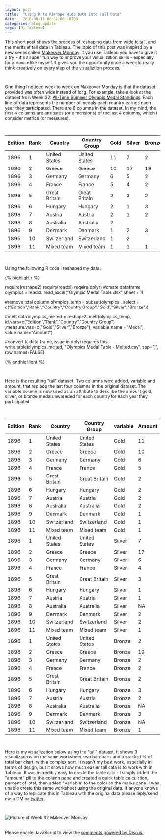 ```yaml
---
layout: post
title:  "Using R to Reshape Wide Data into Tall Data"
date:   2016-08-11 00:34:00 -0700
categories: blog update
tags: [R, Tableau]
---
```


This short post shows the process of reshaping data from wide to tall, and the merits of tall data in Tableau. The topic of this post was inspired by a new series called [Makeover Monday](http://www.vizwiz.com/p/makeover-monday-challenges.html). If you use Tableau you have to give it a try - it's a super fun way to improve your visualization skills - especially for a novice like myself. It gives you the opportunity once a week to really think creatively on every step of the visualiztion process.

<br>

One thing I noticed week to week on Makeover Monday is that the dataset provided was often wide instead of long. For example, take a look at the dataset from Week 32:  [All-Time Summer Olympic Medal Standings](http://www.nbcolympics.com/medals). Each line of data represents the number of medals each country earned each year they participated. There are 8 columns in the dataset. In my mind, the first 4 columns are attributes (or dimensions) of the last 4 columns, which I consider metrics (or measures). 

<br>

| Edition | Rank | Country       | Country Group | Gold | Silver | Bronze | Total |
|---------|------|---------------|---------------|------|--------|--------|-------|
| 1896    | 1    | United States | United States | 11   | 7      | 2      | 20    |
| 1896    | 2    | Greece        | Greece        | 10   | 17     | 19     | 46    |
| 1896    | 3    | Germany       | Germany       | 6    | 5      | 2      | 13    |
| 1896    | 4    | France        | France        | 5    | 4      | 2      | 11    |
| 1896    | 5    | Great Britain | Great Britain | 2    | 3      | 2      | 7     |
| 1896    | 6    | Hungary       | Hungary       | 2    | 1      | 3      | 6     |
| 1896    | 7    | Austria       | Austria       | 2    | 1      | 2      | 5     |
| 1896    | 8    | Australia     | Australia     | 2    |        |        | 2     |
| 1896    | 9    | Denmark       | Denmark       | 1    | 2      | 3      | 6     |
| 1896    | 10   | Switzerland   | Switzerland   | 1    | 2      |        | 3     |
| 1896    | 11   | Mixed team    | Mixed team    | 1    | 1      | 1      | 3     |

<br>
<p> Using the following R code I reshaped my data: </p>

{% highlight r %}

require(reshape2)
require(readxl)
require(dplyr)
#create dataframe
olympics = readxl::read_excel("Olympic Medal Table.xlsx",sheet = 1)

#remove total column
olympics_temp = subset(olympics
     , select = c("Edition","Rank","Country","Country Group","Gold","Silver","Bronze"))

#melt data
olympics_melted = reshape2::melt(olympics_temp, id.vars=c("Edition","Rank","Country","Country Group")
     ,measure.vars=c("Gold","Silver","Bronze"),
     variable_name ="Medal", value.name="Amount")

#convert to data frame, issue in dplyr requires this
write.table(olympics_melted, "Olympics Medal Table - Melted.csv", sep=",", row.names=FALSE)

{% endhighlight %}

<br>
<p>
Here is the resulting "tall" dataset. Two columns were added, variable and amount, that replace the last four columns in the original dataset. The variable column is now used as an attribute to describe the amount gold, silver, or bronze medals awareded for each country for each year they participated. 
</p>
<br>

| Edition | Rank | Country       | Country Group | variable | Amount |
|---------|------|---------------|---------------|----------|--------|
| 1896    | 1    | United States | United States | Gold     | 11     |
| 1896    | 2    | Greece        | Greece        | Gold     | 10     |
| 1896    | 3    | Germany       | Germany       | Gold     | 6      |
| 1896    | 4    | France        | France        | Gold     | 5      |
| 1896    | 5    | Great Britain | Great Britain | Gold     | 2      |
| 1896    | 6    | Hungary       | Hungary       | Gold     | 2      |
| 1896    | 7    | Austria       | Austria       | Gold     | 2      |
| 1896    | 8    | Australia     | Australia     | Gold     | 2      |
| 1896    | 9    | Denmark       | Denmark       | Gold     | 1      |
| 1896    | 10   | Switzerland   | Switzerland   | Gold     | 1      |
| 1896    | 11   | Mixed team    | Mixed team    | Gold     | 1      |
| 1896    | 1    | United States | United States | Silver   | 7      |
| 1896    | 2    | Greece        | Greece        | Silver   | 17     |
| 1896    | 3    | Germany       | Germany       | Silver   | 5      |
| 1896    | 4    | France        | France        | Silver   | 4      |
| 1896    | 5    | Great Britain | Great Britain | Silver   | 3      |
| 1896    | 6    | Hungary       | Hungary       | Silver   | 1      |
| 1896    | 7    | Austria       | Austria       | Silver   | 1      |
| 1896    | 8    | Australia     | Australia     | Silver   | NA     |
| 1896    | 9    | Denmark       | Denmark       | Silver   | 2      |
| 1896    | 10   | Switzerland   | Switzerland   | Silver   | 2      |
| 1896    | 11   | Mixed team    | Mixed team    | Silver   | 1      |
| 1896    | 1    | United States | United States | Bronze   | 2      |
| 1896    | 2    | Greece        | Greece        | Bronze   | 19     |
| 1896    | 3    | Germany       | Germany       | Bronze   | 2      |
| 1896    | 4    | France        | France        | Bronze   | 2      |
| 1896    | 5    | Great Britain | Great Britain | Bronze   | 2      |
| 1896    | 6    | Hungary       | Hungary       | Bronze   | 3      |
| 1896    | 7    | Austria       | Austria       | Bronze   | 2      |
| 1896    | 8    | Australia     | Australia     | Bronze   | NA     |
| 1896    | 9    | Denmark       | Denmark       | Bronze   | 3      |
| 1896    | 10   | Switzerland   | Switzerland   | Bronze   | NA     |
| 1896    | 11   | Mixed team    | Mixed team    | Bronze   | 1      |

<br>

Here is my visualization below using the "tall" dataset. It shows 3 visualizations on the same worksheet, two barcharts and a stacked % of total bar chart, with a complex sort. It wasn't my best work, especially in terms of design, but it shows how much easier tall data is to work with in Tableau. It was incredibly easy to create the table calc - I simply added the "amount" pill to the column pane and created a quick table calculation, percent of total, then added "variable" to the color on the marks pane. I was unable create this same worksheet using the original data. If anyone knows of a way to replicate this in Tableau with the original data please reply/send me a DM on [twitter](https://twitter.com/JohnTilelli). 


<br>

![Picture of Week 32 Makeover Monday](https://johntilelli.github.io/mmwk32.png)

<br>

<div id="disqus_thread"></div>
<script>
    
    var disqus_config = function () {
        this.page.url = johntilelli.com/blog/update/2016/08/11/reshaping-data.html;
        this.page.identifier = '2016-08-11-reshaping-data'; // Replace PAGE_IDENTIFIER with your page's unique identifier variable
    };
    (function() {  // DON'T EDIT BELOW THIS LINE
        var d = document, s = d.createElement('script');
        
        s.src = '//www-johntilelli-com.disqus.com/embed.js';
        
        s.setAttribute('data-timestamp', +new Date());
        (d.head || d.body).appendChild(s);
    })();
</script>
<noscript>Please enable JavaScript to view the <a href="https://disqus.com/?ref_noscript" rel="nofollow">comments powered by Disqus.</a></noscript>
